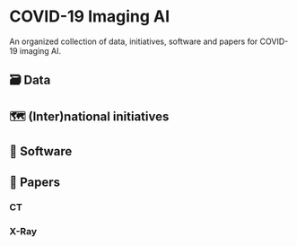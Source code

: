 # COVID-19 Imaging AI

An organized collection of data, initiatives, software and papers for 
COVID-19 imaging AI.

## :card_file_box: Data

## :world_map: (Inter)national initiatives

## :minidisc: Software

## :page_facing_up: Papers

### CT

### X-Ray
